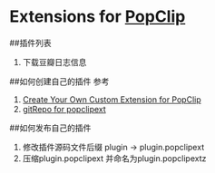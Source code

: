 # Extensions for [PopClip](http://pilotmoon.com/popclip/)

##插件列表
1. 下载豆瓣日志信息

##如何创建自己的插件
参考
 
1. [Create Your Own Custom Extension for PopClip](http://computers.tutsplus.com/tutorials/create-your-own-custom-extension-for-popclip--mac-50637)
2. [gitRepo for popclipext](https://github.com/hzlzh/PopClip-Extensions)


##如何发布自己的插件
1. 修改插件源码文件后缀 plugin -> plugin.popclipext
2. 压缩plugin.popclipext 并命名为plugin.popclipextz
